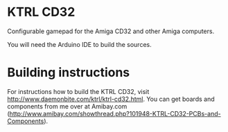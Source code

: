 # KTRL CD32
Configurable gamepad for the Amiga CD32 and other Amiga computers.

You will need the Arduino IDE to build the sources.

# Building instructions
For instructions how to build the KTRL CD32, visit http://www.daemonbite.com/ktrl/ktrl-cd32.html. You can get boards and components from me over at Amibay.com (http://www.amibay.com/showthread.php?101948-KTRL-CD32-PCBs-and-Components).

